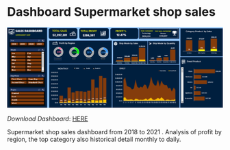 # Dashboard Supermarket shop sales 
![](https://github.com/Haniaghnia/Hani_Portfolio/blob/main/Excel/Dashboard%20Supermarket.PNG)

*Download Dashboard*: [HERE](https://github.com/Haniaghnia/Hani_Portfolio/blob/43c360f5d108201e06cfdb8530f282912ddb46b5/Excel/Dasboard%20Sales%20Supermarket.xlsx)

Supermarket shop sales dashboard from 2018 to 2021 . Analysis of profit by region, the top category also historical detail monthly to daily.

